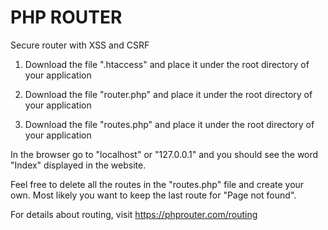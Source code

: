 # PHP ROUTER

Secure router with XSS and CSRF

1. Download the file ".htaccess" and place it under the root directory of your application

2. Download the file "router.php" and place it under the root directory of your application

3. Download the file "routes.php" and place it under the root directory of your application

In the browser go to "localhost" or "127.0.0.1" and you should see the word "Index" displayed in the website.

Feel free to delete all the routes in the "routes.php" file and create your own. Most likely you want to keep the last route for "Page not found".

For details about routing, visit https://phprouter.com/routing
